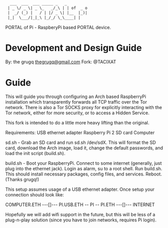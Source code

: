 ```html
  ___  ___  ___ _____ _   _
 | _ \/ _ \| _ \_   _/_\ | | of  _ o  
 |  _/ (_) |   / | |/ _ \| |__  |_)|  
 |_|  \___/|_|_\ |_/_/ \_\____| |
```

PORTAL of Pi - RaspberyPi based PORTAL device. 

Development and Design Guide
=============================

By: the grugq <thegrugq@gmail.com>
Fork: @TACIXAT


Guide
=====

This will guide you through configuring an Arch based RaspberryPi installation
which transparently forwards all TCP traffic over the Tor network. There is 
also a Tor SOCKS proxy for explicitly interacting with the Tor network, either
for more security, or to access a Hidden Service.

This fork is intended to do a little more heavy lifting than the original. 

Requirements: 
	USB ethernet adapter
	Raspberry Pi 2
	SD card
	Computer

sd.sh - Grab an SD card and run sd.sh /dev/sdX. This will format the SD card, 
download the Arch image, load it, change the default passwords, and load the 
init script (build.sh).

build.sh - Boot your RaspberryPi. Connect to some internet (generally, just 
plug into the ethernet jack). Login as alarm, su to a root shell. Run build.sh. 
This should install necessary packages, config files, and services. Reboot.
(Thanks grugq!) 

This setup assumes usage of a USB ethernet adapter. Once setup your connection
should look like:

COMPUTER.ETH ---[]--- PI.USB.ETH -- PI -- PI.ETH ---[]--- INTERNET

Hopefully we will add wifi support in the future, but this will be less of a
plug-n-play solution (since you have to join networks, requires Pi login).

